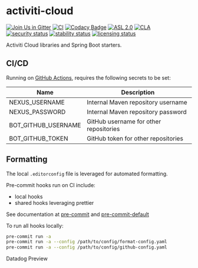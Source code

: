 # activiti-cloud

[![Join Us in Gitter](https://badges.gitter.im/Activiti/Activiti7.svg)](https://gitter.im/Activiti/Activiti7?utm_source=badge&utm_medium=badge&utm_campaign=pr-badge&utm_content=badge)
[![CI](https://github.com/Activiti/activiti-cloud/actions/workflows/main.yml/badge.svg)](https://github.com/Activiti/activiti-cloud/actions/workflows/main.yml)
[![Codacy Badge](https://api.codacy.com/project/badge/Grade/05862b3db7344b24b4509d266df77c3a)](https://www.codacy.com/gh/Activiti/activiti-cloud?utm_source=github.com&utm_medium=referral&utm_content=Activiti/activiti-cloud&utm_campaign=Badge_Grade)
[![ASL 2.0](https://img.shields.io/hexpm/l/plug.svg)](https://github.com/Activiti/activiti-cloud/blob/master/LICENSE.txt)
[![CLA](https://cla-assistant.io/readme/badge/Activiti/activiti-cloud)](https://cla-assistant.io/Activiti/activiti-cloud)
[![security status](https://www.meterian.io/badge/gh/Activiti/activiti-cloud/security)](https://www.meterian.io/report/gh/Activiti/activiti-cloud)
[![stability status](https://www.meterian.io/badge/gh/Activiti/activiti-cloud/stability)](https://www.meterian.io/report/gh/Activiti/activiti-cloud)
[![licensing status](https://www.meterian.io/badge/gh/Activiti/activiti-cloud/licensing)](https://www.meterian.io/report/gh/Activiti/activiti-cloud)

Activiti Cloud libraries and Spring Boot starters.

## CI/CD

Running on [GitHub Actions](https://github.com/features/actions), requires the following secrets to be set:

| Name                | Description                            |
| ------------------- | -------------------------------------- |
| NEXUS_USERNAME      | Internal Maven repository username     |
| NEXUS_PASSWORD      | Internal Maven repository password     |
| BOT_GITHUB_USERNAME | GitHub username for other repositories |
| BOT_GITHUB_TOKEN    | GitHub token for other repositories    |

## Formatting

The local `.editorconfig` file is leveraged for automated formatting.

Pre-commit hooks run on CI include:

- local hooks
- shared hooks leveraging prettier

See documentation at [pre-commit](https://github.com/Alfresco/alfresco-build-tools/tree/master/docs#pre-commit) and [pre-commit-default](https://github.com/Alfresco/alfresco-build-tools/tree/master/docs#pre-commit-default)

To run all hooks locally:

```sh
pre-commit run -a
pre-commit run -a --config /path/to/config/format-config.yaml
pre-commit run -a --config /path/to/config/github-config.yaml
```

Datadog Preview

